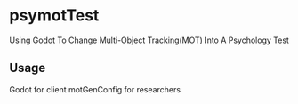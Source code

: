 # psymotTest
Using Godot To Change Multi-Object Tracking(MOT) Into A Psychology Test

## Usage
Godot for client
motGenConfig for researchers
